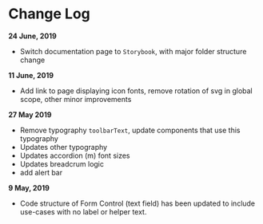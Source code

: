 # Change Log

**24 June, 2019**

- Switch documentation page to `Storybook`, with major folder structure change

**11 June, 2019**

- Add link to page displaying icon fonts, remove rotation of svg in global scope, other minor improvements

**27 May 2019**

- Remove typography `toolbarText`, update components that use this typography
- Updates other typography
- Updates accordion (m) font sizes
- Updates breadcrum logic
- add alert bar

**9 May, 2019**

- Code structure of Form Control (text field) has been updated to include use-cases with no label or helper text.
